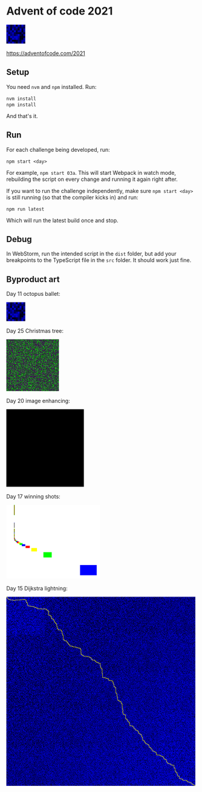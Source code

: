 
# Advent of code 2021

![](output/day11.gif)

https://adventofcode.com/2021

## Setup

You need `nvm` and `npm` installed. Run:

    nvm install
    npm install

And that's it.

## Run

For each challenge being developed, run:

    npm start <day>

For example, `npm start 03a`. This will start Webpack in watch mode, rebuilding the script on every change and running it again right after.

If you want to run the challenge independently, make sure `npm start <day>` is still running (so that the compiler kicks in) and run:

    npm run latest

Which will run the latest build once and stop.

## Debug

In WebStorm, run the intended script in the `dist` folder, but add your breakpoints to the TypeScript file in the `src` folder. It should work just fine.

## Byproduct art

Day 11 octopus ballet:

![](output/day11.gif)

Day 25 Christmas tree:

![](output/day25.gif)

Day 20 image enhancing:

![](output/day20.gif)

Day 17 winning shots:

![](output/day17.png)

Day 15 Dijkstra lightning:

![](output/day15.png)
